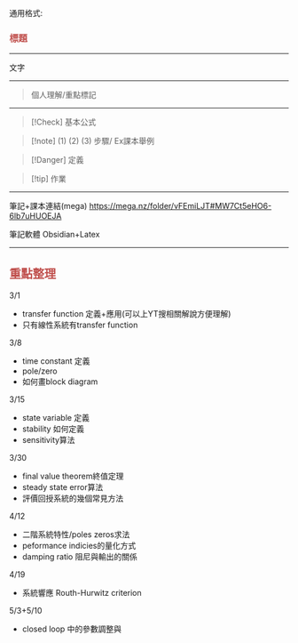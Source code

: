 通用格式:

### <font color="#c0504d">標題</font>

---
文字

---
>個人理解/重點標記

---
>[!Check] 基本公式

>[!note] (1) (2) (3) 步驟/ Ex課本舉例

>[!Danger] 定義

>[!tip] 作業

---
筆記+課本連結(mega)
https://mega.nz/folder/vFEmiLJT#MW7Ct5eHO6-6lb7uHUOEJA

筆記軟體 Obsidian+Latex

---
## <font color="#c0504d">重點整理</font>

3/1
- transfer function 定義+應用(可以上YT搜相關解說方便理解)
- 只有線性系統有transfer function

3/8
- time constant 定義
- pole/zero
- 如何畫block diagram

3/15
- state variable 定義
- stability 如何定義
- sensitivity算法

3/30
- final value theorem終值定理
- steady state error算法
- 評價回授系統的幾個常見方法

4/12
- 二階系統特性/poles zeros求法
- peformance indicies的量化方式
- damping ratio 阻尼與輸出的關係

4/19
- 系統響應 Routh-Hurwitz criterion

5/3+5/10
- closed loop 中的參數調整與